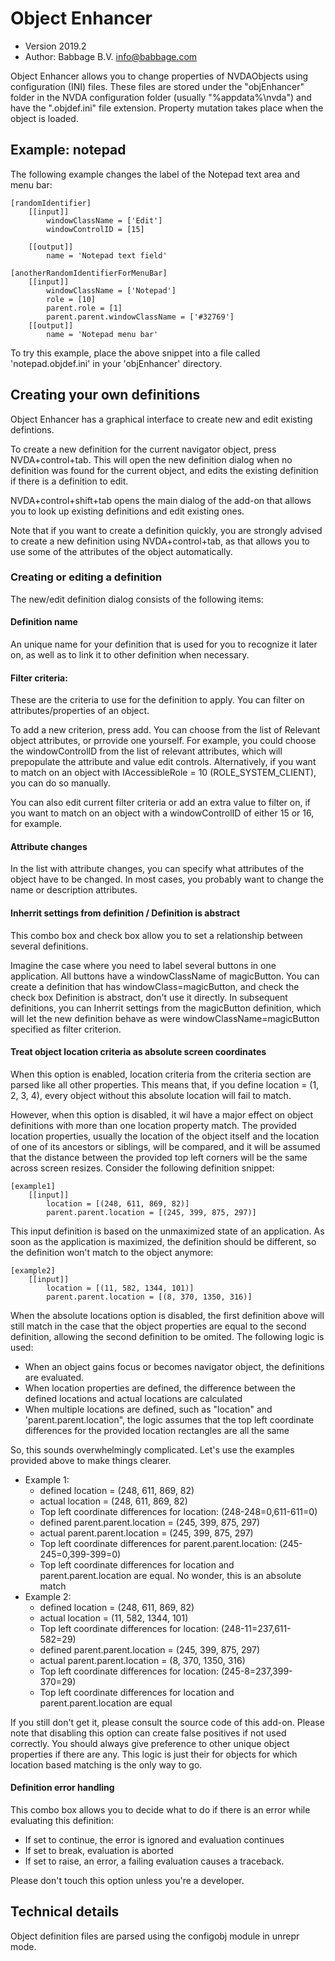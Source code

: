 # Object Enhancer
* Version 2019.2
* Author: Babbage B.V. <info@babbage.com>

Object Enhancer allows you to change properties of NVDAObjects using configuration (INI) files. These files are stored under the "objEnhancer" folder in the NVDA configuration folder (usually "%appdata%\\nvda") and have the ".objdef.ini" file extension. Property mutation takes place when the object is loaded.

## Example: notepad
The following example changes the label of the Notepad text area and menu bar:

```
[randomIdentifier]
	[[input]]
		windowClassName = ['Edit']
		windowControlID = [15]

	[[output]]
		name = 'Notepad text field'

[anotherRandomIdentifierForMenuBar]
	[[input]]
		windowClassName = ['Notepad']
		role = [10]
		parent.role = [1]
		parent.parent.windowClassName = ['#32769']
	[[output]]
		name = 'Notepad menu bar'
```

To try this example, place the above snippet into a file called 'notepad.objdef.ini' in your 'objEnhancer' directory.

## Creating your own definitions
Object Enhancer has a graphical interface to create new and edit existing defintions.

To create a new definition for the current navigator object, press NVDA+control+tab. This will open the new definition dialog when no definition was found for the current object, and edits the existing definition if there is a definition to edit.

NVDA+control+shift+tab opens the main dialog of the add-on that allows you to look up existing definitions and edit existing ones.

Note that if you want to create a definition quickly, you are strongly advised to create a new definition using NVDA+control+tab, as that allows you to use some of the attributes of the object automatically.

### Creating or editing a definition
The new/edit definition dialog consists of the following items:

#### Definition name
An unique name for your definition that is used for you to recognize it later on, as well as to link it to other definition when necessary.

#### Filter criteria:
These are the criteria to use for the definition to apply. You can filter on attributes/properties of an object.

To add a new criterion, press add. You can choose from the list of Relevant object attributes, or prrovide one yourself. For example, you could choose the windowControlID from the list of relevant attributes, which will prepopulate the attribute and value edit controls. Alternatively, if you want to match on an object with IAccessibleRole = 10 (ROLE_SYSTEM_CLIENT), you can do so manually.

You can also edit current filter criteria or add an extra value to filter on, if you want to match on an object with a windowControlID of either 15 or 16, for example.

#### Attribute changes
In the list with attribute changes, you can specify what attributes of the object have to be changed. In most cases, you probably want to change the name or description attributes.

#### Inherrit settings from definition / Definition is abstract
This combo box and check box allow you to set a relationship between several definitions.

Imagine the case where you need to label several buttons in one application. All buttons have a windowClassName of magicButton. You can create a definition that has windowClass=magicButton, and check the check box Definition is abstract, don't use it directly. In subsequent definitions, you can Inherrit settings from the magicButton definition, which will let the new definition behave as were windowClassName=magicButton specified as filter criterion.

#### Treat object location criteria as absolute screen coordinates
When this option is enabled, location criteria from the criteria section are parsed like all other properties. This means that, if you define location = (1, 2, 3, 4), every object without this absolute location will fail to match.

However, when this option is disabled, it wil have a major effect on object definitions with more than one location property match. The provided location properties, usually the location of the object itself and the location of one of its ancestors or siblings, will be compared, and it will be assumed that the distance between the provided top left corners will be the same across screen resizes. Consider the following definition snippet:

```
[example1]
	[[input]]
		location = [(248, 611, 869, 82)]
		parent.parent.location = [(245, 399, 875, 297)]
```

This input definition is based on the unmaximized state of an application. As soon as the application is maximized, the definition should be different, so the definition won't match to the object anymore:

```
[example2]
	[[input]]
		location = [(11, 582, 1344, 101)]
		parent.parent.location = [(8, 370, 1350, 316)]
```

When the absolute locations option is disabled, the first definition above will still match in the case that the object properties are equal to the second definition, allowing the second definition to be omited. The following logic is used:

* When an object gains focus or becomes navigator object, the definitions are evaluated.
* When location properties are defined, the difference between the defined locations and actual locations are calculated
* When multiple locations are defined, such as "location" and 'parent.parent.location", the logic assumes that the top left coordinate differences for the provided location rectangles are all the same

So, this sounds overwhelmingly complicated. Let's use the examples provided above to make things clearer.

* Example 1:
	+ defined location = (248, 611, 869, 82)
	+ actual location = (248, 611, 869, 82)
	+ Top left coordinate differences for location: (248-248=0,611-611=0)
	+ defined parent.parent.location = (245, 399, 875, 297)
	+ actual parent.parent.location = (245, 399, 875, 297)
	+ Top left coordinate differences for parent.parent.location: (245-245=0,399-399=0)
	+ Top left coordinate differences for location and parent.parent.location are equal. No wonder, this is an absolute match
* Example 2:
	+ defined 		location = (248, 611, 869, 82)
	+ actual location = (11, 582, 1344, 101)
	+ Top left coordinate differences for location: (248-11=237,611-582=29)
	+ defined parent.parent.location = (245, 399, 875, 297)
	+ actual parent.parent.location = (8, 370, 1350, 316)
	+ Top left coordinate differences for location: (245-8=237,399-370=29)
	+ Top left coordinate differences for location and parent.parent.location are equal

If you still don't get it, please consult the source code of this add-on. Please note that disabling this option can create false positives if not used correctly. You should always give preference to other unique object properties if there are any. This logic is just their for objects for which location based matching is the only way to go.

#### Definition error handling
This combo box allows you to decide what to do if there is an error while evaluating this definition:

* If set to continue, the error is ignored and evaluation continues
* If set to break, evaluation is aborted
* If set to raise, an error, a failing evaluation causes a traceback.

Please don't touch this option unless you're a developer.

## Technical details
Object definition files are parsed using the configobj module in unrepr mode.